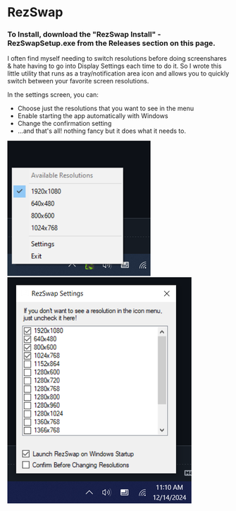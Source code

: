 # RezSwap
### To Install, download the "RezSwap Install" - RezSwapSetup.exe from the Releases section on this page.

I often find myself needing to switch resolutions before doing screenshares & hate having to go into Display Settings each time to do it. So I wrote this little utility that runs as a tray/notification area icon and allows you to quickly switch between your favorite screen resolutions.

In the settings screen, you can: 
- Choose just the resolutions that you want to see in the menu
- Enable starting the app automatically with Windows
- Change the confirmation setting
- ...and that's all! nothing fancy but it does what it needs to.

![notification area icon](https://github.com/nullvalue0/RezSwap/blob/main/screenshot1.png) ![settings screen](https://github.com/nullvalue0/RezSwap/blob/main/screenshot2.png)
